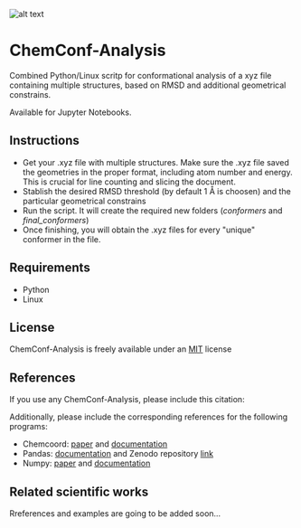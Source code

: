 ![alt text]()
# ChemConf-Analysis
Combined Python/Linux scritp for conformational analysis of a xyz file containing multiple structures, based on RMSD and additional geometrical constrains.

Available for Jupyter Notebooks.

## Instructions

- Get your .xyz file with multiple structures. Make sure the .xyz file saved the geometries in the proper format, including atom number and energy. This is crucial for line counting and slicing the document.
- Stablish the desired RMSD threshold (by default 1 Å is choosen) and the particular geometrical constrains 
- Run the script. It will create the required new folders (_conformers_ and _final_conformers_)
- Once finishing, you will obtain the .xyz files for every "unique" conformer in the file.

## Requirements
- Python
- Linux

## License
ChemConf-Analysis is freely available under an [MIT](https://choosealicense.com/licenses/mit/) license

## References
If you use any ChemConf-Analysis, please include this citation:

Additionally, please include the corresponding references for the following programs:
- Chemcoord: [paper](https://doi.org/10.1002/jcc.27029) and [documentation](https://chemcoord.readthedocs.io/en/v2.1.2/)
- Pandas: [documentation](https://pandas.pydata.org/docs/) and Zenodo repository [link](https://doi.org/10.5281/zenodo.13819579)
- Numpy: [paper](https://doi.org/10.1038/s41586-020-2649-2) and [documentation](https://numpy.org/)

## Related scientific works
Rreferences and examples are going to be added soon...


